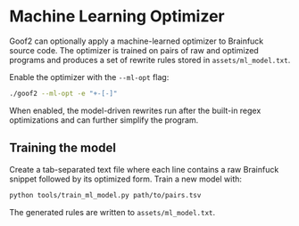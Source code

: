 # Machine Learning Optimizer

Goof2 can optionally apply a machine-learned optimizer to Brainfuck source code.
The optimizer is trained on pairs of raw and optimized programs and produces a
set of rewrite rules stored in `assets/ml_model.txt`.

Enable the optimizer with the `--ml-opt` flag:

```sh
./goof2 --ml-opt -e "+-[-]" 
```

When enabled, the model-driven rewrites run after the built-in regex
optimizations and can further simplify the program.

## Training the model

Create a tab-separated text file where each line contains a raw Brainfuck snippet
followed by its optimized form. Train a new model with:

```sh
python tools/train_ml_model.py path/to/pairs.tsv
```

The generated rules are written to `assets/ml_model.txt`.
